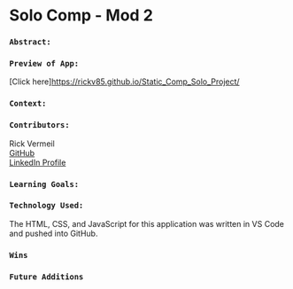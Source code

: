 # Solo Comp - Mod 2

### `Abstract:`

### `Preview of App:`
[Click here]https://rickv85.github.io/Static_Comp_Solo_Project/

### `Context:`


### `Contributors:`
Rick Vermeil <br>
[GitHub](https://github.com/RickV85)<br>
[LinkedIn Profile](https://www.linkedin.com/in/rick-vermeil-b93581159/)<br>

### `Learning Goals:`


### `Technology Used:`
The HTML, CSS, and JavaScript for this application was written in VS Code and pushed into GitHub. 

### `Wins`


### `Future Additions`
